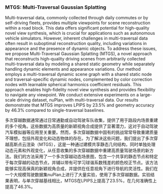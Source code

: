 ### MTGS: Multi-Traversal Gaussian Splatting

Multi-traversal data, commonly collected through daily commutes or by self-driving fleets, provides multiple viewpoints for scene reconstruction within a road block. This data offers significant potential for high-quality novel view synthesis, which is crucial for applications such as autonomous vehicle simulators. However, inherent challenges in multi-traversal data often result in suboptimal reconstruction quality, including variations in appearance and the presence of dynamic objects. To address these issues, we propose Multi-Traversal Gaussian Splatting (MTGS), a novel approach that reconstructs high-quality driving scenes from arbitrarily collected multi-traversal data by modeling a shared static geometry while separately handling dynamic elements and appearance variations. Our method employs a multi-traversal dynamic scene graph with a shared static node and traversal-specific dynamic nodes, complemented by color correction nodes with learnable spherical harmonics coefficient residuals. This approach enables high-fidelity novel view synthesis and provides flexibility to navigate any viewpoint. We conduct extensive experiments on a large-scale driving dataset, nuPlan, with multi-traversal data. Our results demonstrate that MTGS improves LPIPS by 23.5% and geometry accuracy by 46.3% compared to single-traversal baselines.

多次穿越数据通常通过日常通勤或自动驾驶车队收集，提供了用于路段内场景重建的多个视角。这些数据为高质量的新颖视角合成提供了显著潜力，这对于自动驾驶汽车模拟器等应用至关重要。然而，多次穿越数据中固有的挑战常常导致重建质量不理想，包括外观变化和动态物体的存在。为了解决这些问题，我们提出了多次穿越高斯点云渲染（MTGS），这是一种通过建模共享静态几何结构，同时单独处理动态元素和外观变化，从任意收集的多次穿越数据中重建高质量驾驶场景的新方法。我们的方法采用了一个多次穿越动态场景图，包含一个共享的静态节点和特定于每次穿越的动态节点，并辅以带有可学习球谐系数残差的颜色校正节点。该方法能够实现高保真的新颖视角合成，并提供在任意视角下进行导航的灵活性。我们在一个大规模驾驶数据集nuPlan上进行了大量实验，使用了多次穿越数据。实验结果表明，与单次穿越基线相比，MTGS在LPIPS上提高了23.5%，在几何准确性上提高了46.3%。
